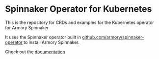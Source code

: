# Spinnaker Operator for Kubernetes

This is the repository for CRDs and examples for the Kubernetes operator for Armory Spinnaker

It uses the Spinnaker operator built in [github.com/armory/spinnaker-operator](https://github.com/armory/spinnaker-operator) to install Armory Spinnaker.

Check out the [documentation](https://docs.armory.io/spinnaker/operator/)
